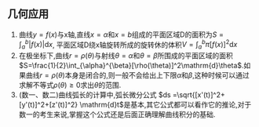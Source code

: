 ## 几何应用

1. 曲线$y=f(x)$与x轴,直线$x=\alpha$和$x=b$组成的平面区域D的面积为$S=\int_a^b |f(x)|\mathrm{d}x$, 平面区域D绕x轴旋转所成的旋转休的体积$V=\int_a^b \pi[f(x)]^2\mathrm{d}x$
2. 在极坐标下,曲线$r=\rho (\theta)$与射线$\theta=\alpha$和$\theta=\beta$所围成的平面区域的面积$S=\frac{1}{2}\int_{\alpha}^{\beta}[\rho(\theta)]^2\mathrm{d}\theta$.如果曲线$r=\rho(\theta)$本身是闭合的,则一般不会给出上下限$\alpha$和$\beta$,这种时候可以通过求解不等式$\rho(\theta)\ge 0$求出$\theta$的范围.
3. (数一、数二)曲线弧长的计算中,弧长微分公式 $ds =\sqrt{[x'(t)]^2+[y'(t)]^2+[z'(t)]^2} \mathrm{d}t$是基本,其它公式都可以看作它的推论,对于数一的考生来说,掌握这个公式还是后面正确理解曲线积分的基础.
